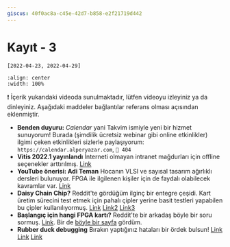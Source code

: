 ```yaml
---
giscus: 40f0ac8a-c45e-42d7-b858-e2f21719d442
---
```


# Kayıt - 3

`[2022-04-23, 2022-04-29]`

```{youtube} 4RmDMsYJzNQ
:align: center
:width: 100%
```

❗ İçerik yukarıdaki videoda sunulmaktadır, lütfen videoyu izleyiniz ya da dinleyiniz.
Aşağıdaki maddeler bağlantılar referans olması açısından eklenmiştir.

- **Benden duyuru:** *Calendar* yani Takvim ismiyle yeni bir hizmet sunuyorum!
  Burada  (şimdilik ücretsiz webinar gibi online etkinlikler) ilgimi çeken
  etkinlikleri sizlerle paylaşıyorum: `https://calendar.alperyazar.com`, `🔗 404`
- **Vitis 2022.1 yayınlandı** İnterneti olmayan intranet mağdurları için
  offline seçenekler arttırılmış. [Link](https://www.xilinx.com/products/design-tools/vitis/vitis-whats-new.html)
- **YouTube önerisi: Adi Teman** Hocanın VLSI ve sayısal tasarım ağırlıklı
  dersleri bulunuyor. FPGA ile ilgilenen kişiler için de faydalı olabilecek
  kavramlar var. [Link](https://www.youtube.com/c/AdiTeman)
- **Daisy Chain Chip?** Reddit'te gördüğüm ilginç bir entegre çeşidi. Kart üretim
  sürecini test etmek için pahalı çipler yerine basit testleri yapabilen bu çipler
  kullanılıyormuş. [Link](https://www.reddit.com/r/FPGA/comments/ucih4i/can_anyone_help_find_information_on_this_chip_a)
  [Link2](https://www.mouser.com/datasheet/2/903/ug112-1595662.pdf)
  [Link3](https://www.topline.tv/daisychain.html)
- **Başlangıç için hangi FPGA kartı?** Reddit'te bir arkadaş böyle bir soru sormuş.
  [Link](https://www.reddit.com/r/FPGA/comments/uek307/beginner_fpga_dev_kit).
  Bir de [böyle bir sayfa](https://joelw.id.au/FPGA/CheapFPGADevelopmentBoards) gördüm.
- **Rubber duck debugging** Bırakın yaptığınız hataları bir ördek bulsun!
  [Link](https://www.freecodecamp.org/news/rubber-duck-debugging/)
  [Link](https://rubberduckdebugging.com/)
  [Link](https://meta.stackexchange.com/questions/308564/stack-exchange-has-been-taken-over-by-a-rubber-duck)
